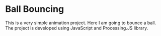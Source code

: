 # Ball Bouncing

This is a very simple animation project. Here I am going to bounce a ball.
The project is developed using JavaScript and Processing.JS library.
